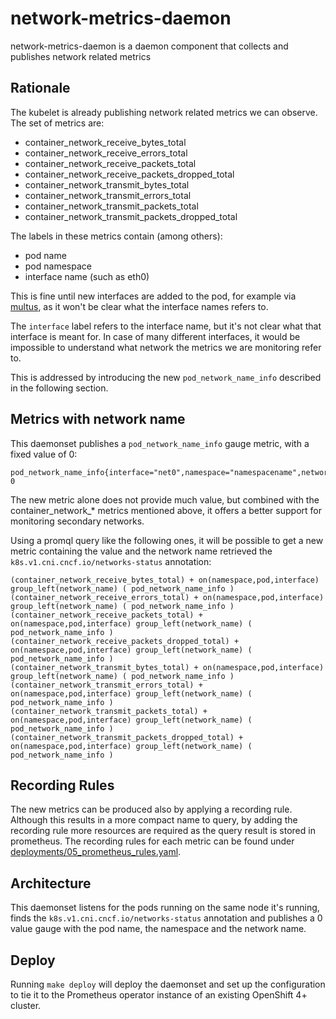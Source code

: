 # network-metrics-daemon
network-metrics-daemon is a daemon component that collects and publishes network related metrics

## Rationale

The kubelet is already publishing network related metrics we can observe.
The set of metrics are:

- container_network_receive_bytes_total
- container_network_receive_errors_total
- container_network_receive_packets_total
- container_network_receive_packets_dropped_total
- container_network_transmit_bytes_total
- container_network_transmit_errors_total
- container_network_transmit_packets_total
- container_network_transmit_packets_dropped_total

The labels in these metrics contain (among others):

- pod name
- pod namespace
- interface name (such as eth0)

This is fine until new interfaces are added to the pod, for example via [multus](https://github.com/intel/multus-cni), as it won't be clear what the interface names refers to.

The `interface` label refers to the interface name, but it's not clear what that interface is meant for. In case of many different interfaces, it would be impossible to understand what network the metrics we are monitoring refer to.

This is addressed by introducing the new `pod_network_name_info` described in the following section.

## Metrics with network name

This daemonset publishes a `pod_network_name_info` gauge metric, with a fixed value of 0:

```
pod_network_name_info{interface="net0",namespace="namespacename",network_name="firstNAD",pod="podname"} 0
```

The new metric alone does not provide much value, but combined with the container_network_* metrics mentioned above, it offers a better support for monitoring secondary networks.

Using a promql query like the following ones, it will be possible to get a new metric containing the value and the network name retrieved the `k8s.v1.cni.cncf.io/networks-status` annotation:

```
(container_network_receive_bytes_total) + on(namespace,pod,interface) group_left(network_name) ( pod_network_name_info )
(container_network_receive_errors_total) + on(namespace,pod,interface) group_left(network_name) ( pod_network_name_info )
(container_network_receive_packets_total) + on(namespace,pod,interface) group_left(network_name) ( pod_network_name_info )
(container_network_receive_packets_dropped_total) + on(namespace,pod,interface) group_left(network_name) ( pod_network_name_info )
(container_network_transmit_bytes_total) + on(namespace,pod,interface) group_left(network_name) ( pod_network_name_info )
(container_network_transmit_errors_total) + on(namespace,pod,interface) group_left(network_name) ( pod_network_name_info )
(container_network_transmit_packets_total) + on(namespace,pod,interface) group_left(network_name) ( pod_network_name_info )
(container_network_transmit_packets_dropped_total) + on(namespace,pod,interface) group_left(network_name) ( pod_network_name_info )
```

## Recording Rules

The new metrics can be produced also by applying a recording rule. Although this results in a more compact name to query, by adding the recording rule more resources are required as the query result is stored in prometheus. The recording rules for each metric can be found under [deployments/05_prometheus_rules.yaml](deployments/05_prometheus_rules.yaml).

## Architecture

This daemonset listens for the pods running on the same node it's running, finds the `k8s.v1.cni.cncf.io/networks-status` annotation and publishes a 0 value gauge with the pod name, the namespace and the network name.

## Deploy

Running `make deploy` will deploy the daemonset and set up the configuration to tie it to the Prometheus operator instance of an existing OpenShift 4+ cluster.
